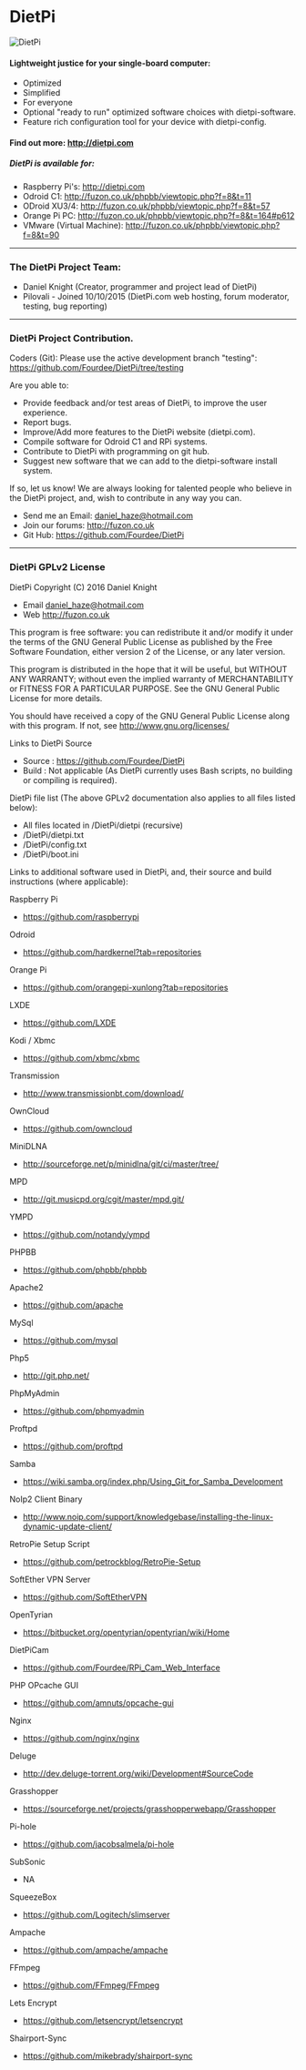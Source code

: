 # DietPi
![DietPi](http://dietpi.com/images/dietpi-logo_black_150.png)

#### Lightweight justice for your single-board computer:
- Optimized
- Simplified
- For everyone
- Optional "ready to run" optimized software choices with dietpi-software.
- Feature rich configuration tool for your device with dietpi-config.

#### Find out more: http://dietpi.com

##### DietPi is available for:
- Raspberry Pi's: http://dietpi.com
- Odroid C1: http://fuzon.co.uk/phpbb/viewtopic.php?f=8&t=11
- ODroid XU3/4: http://fuzon.co.uk/phpbb/viewtopic.php?f=8&t=57
- Orange Pi PC: http://fuzon.co.uk/phpbb/viewtopic.php?f=8&t=164#p612
- VMware (Virtual Machine): http://fuzon.co.uk/phpbb/viewtopic.php?f=8&t=90

<hr>

### The DietPi Project Team:
* Daniel Knight (Creator, programmer and project lead of DietPi)
* Pilovali - Joined 10/10/2015 (DietPi.com web hosting, forum moderator, testing, bug reporting)

<hr>

### DietPi Project Contribution.

Coders (Git):
Please use the active development branch "testing": https://github.com/Fourdee/DietPi/tree/testing

Are you able to:
* Provide feedback and/or test areas of DietPi, to improve the user experience.
* Report bugs.
* Improve/Add more features to the DietPi website (dietpi.com).
* Compile software for Odroid C1 and RPi systems.
* Contribute to DietPi with programming on git hub.
* Suggest new software that we can add to the dietpi-software install system.

If so, let us know!
We are always looking for talented people who believe in the DietPi project, and, wish to contribute in any way you can.

* Send me an Email: daniel_haze@hotmail.com
* Join our forums: http://fuzon.co.uk
* Git Hub: https://github.com/Fourdee/DietPi

<hr>

### DietPi GPLv2 License
DietPi Copyright (C) 2016 Daniel Knight
* Email daniel_haze@hotmail.com
* Web http://fuzon.co.uk

This program is free software: you can redistribute it and/or modify
it under the terms of the GNU General Public License as published by
the Free Software Foundation, either version 2 of the License, or any later version.

This program is distributed in the hope that it will be useful,
but WITHOUT ANY WARRANTY; without even the implied warranty of
MERCHANTABILITY or FITNESS FOR A PARTICULAR PURPOSE.  See the
GNU General Public License for more details.

You should have received a copy of the GNU General Public License
along with this program.  If not, see http://www.gnu.org/licenses/

Links to DietPi Source
- Source : https://github.com/Fourdee/DietPi
- Build : Not applicable (As DietPi currently uses Bash scripts, no building or compiling is required).

DietPi file list (The above GPLv2 documentation also applies to all files listed below):
- All files located in /DietPi/dietpi (recursive)
- /DietPi/dietpi.txt
- /DietPi/config.txt
- /DietPi/boot.ini

Links to additional software used in DietPi, and, their source and build instructions (where applicable):

Raspberry Pi
- https://github.com/raspberrypi

Odroid
- https://github.com/hardkernel?tab=repositories

Orange Pi
- https://github.com/orangepi-xunlong?tab=repositories

LXDE
- https://github.com/LXDE

Kodi / Xbmc
- https://github.com/xbmc/xbmc

Transmission
- http://www.transmissionbt.com/download/

OwnCloud
- https://github.com/owncloud

MiniDLNA
- http://sourceforge.net/p/minidlna/git/ci/master/tree/

MPD
- http://git.musicpd.org/cgit/master/mpd.git/

YMPD
- https://github.com/notandy/ympd

PHPBB
- https://github.com/phpbb/phpbb

Apache2
- https://github.com/apache

MySql
- https://github.com/mysql

Php5
- http://git.php.net/

PhpMyAdmin
- https://github.com/phpmyadmin

Proftpd
- https://github.com/proftpd

Samba
- https://wiki.samba.org/index.php/Using_Git_for_Samba_Development

NoIp2 Client Binary
- http://www.noip.com/support/knowledgebase/installing-the-linux-dynamic-update-client/

RetroPie Setup Script
- https://github.com/petrockblog/RetroPie-Setup

SoftEther VPN Server
- https://github.com/SoftEtherVPN

OpenTyrian
- https://bitbucket.org/opentyrian/opentyrian/wiki/Home

DietPiCam
- https://github.com/Fourdee/RPi_Cam_Web_Interface

PHP OPcache GUI
- https://github.com/amnuts/opcache-gui

Nginx
- https://github.com/nginx/nginx

Deluge
- http://dev.deluge-torrent.org/wiki/Development#SourceCode

Grasshopper
- https://sourceforge.net/projects/grasshopperwebapp/Grasshopper

Pi-hole
- https://github.com/jacobsalmela/pi-hole

SubSonic
- NA

SqueezeBox
- https://github.com/Logitech/slimserver

Ampache
- https://github.com/ampache/ampache

FFmpeg
- https://github.com/FFmpeg/FFmpeg

Lets Encrypt
- https://github.com/letsencrypt/letsencrypt

Shairport-Sync
- https://github.com/mikebrady/shairport-sync